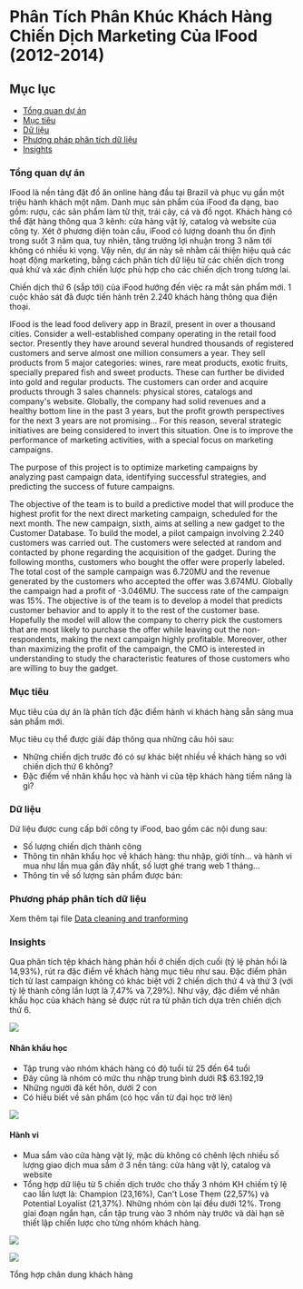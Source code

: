 # Phân Tích Phân Khúc Khách Hàng Chiến Dịch Marketing Của IFood (2012-2014)

## Mục lục

- [Tổng quan dự án](#tổng-quan-dự-án)
- [Mục tiêu](#mục-tiêu)
- [Dữ liệu](#dữ-liệu)
- [Phương pháp phân tích dữ liệu](#phương-pháp-phân-tích-dữ-liệu)
- [Insights](#insights)

### Tổng quan dự án

IFood là nền tảng đặt đồ ăn online hàng đầu tại Brazil và phục vụ gần một triệu hành khách một năm. Danh mục sản phẩm của iFood đa dạng, bao gồm: rượu, các sản phẩm làm từ thịt, trái cây, cá và đồ ngọt. Khách hàng có thể đặt hàng thông qua 3 kênh: cửa hàng vật lý, catalog và website của công ty. Xét ở phương diện toàn cầu, iFood có lượng doanh thu ổn định trong suốt 3 năm qua, tuy nhiên, tăng trưởng lợi nhuận trong 3 năm tới không có nhiều kì vọng. Vậy nên, dự án này sẽ nhằm cải thiện hiệu quả các hoạt động marketing, bằng cách phân tích dữ liệu từ các chiến dịch trong quá khứ và xác định chiến lược phù hợp cho các chiến dịch trong tương lai.

Chiến dịch thứ 6 (sắp tới) của iFood hướng đến việc ra mắt sản phẩm mới. 1 cuộc khảo sát đã được tiến hành trên 2.240 khách hàng thông qua điện thoại. 

IFood is the lead food delivery app in Brazil, present in over a thousand cities.
Consider a well-established company operating in the retail food sector. Presently they have around several hundred thousands of registered customers and serve almost one million consumers a year. They sell products from 5 major categories: wines, rare meat products, exotic fruits, specially prepared fish and sweet products. These can further be divided into gold and regular products. The customers can order and acquire products through 3 sales channels: physical stores, catalogs and company's website. Globally, the company had solid revenues and a healthy bottom line in the past 3 years, but the profit growth perspectives for the next 3 years are not promising... For this reason, several strategic initiatives are being considered to invert this situation. One is to improve the performance of marketing activities, with a special focus on marketing campaigns.

The purpose of this project is to optimize marketing campaigns by analyzing past campaign data, identifying successful strategies, and predicting the success of future campaigns.

The objective of the team is to build a predictive model that will produce the highest profit for the next direct marketing campaign, scheduled for the next month. The new campaign, sixth, aims at selling a new gadget to the Customer Database. To build the model, a pilot campaign involving 2.240 customers was carried out. The customers were selected at random and contacted by phone regarding the acquisition of the gadget. During the following months, customers who bought the offer were properly labeled. The total cost of the sample campaign was 6.720MU and the revenue generated by the customers who accepted the offer was 3.674MU. Globally the campaign had a profit of -3.046MU. The success rate of the campaign was 15%. The objective is of the team is to develop a model that predicts customer behavior and to apply it to the rest of the customer base. Hopefully the model will allow the company to cherry pick the customers that are most likely to purchase the offer while leaving out the non-respondents, making the next campaign highly profitable. Moreover, other than maximizing the profit of the campaign, the CMO is interested in understanding to study the characteristic features of those customers who are willing to buy the gadget.

### Mục tiêu

Mục tiêu của dự án là phân tích đặc điểm hành vi khách hàng sẵn sàng mua sản phẩm mới.

Mục tiêu cụ thể được giải đáp thông qua những câu hỏi sau:
- Những chiến dịch trước đó có sự khác biệt nhiều về khách hàng so với chiến dịch thứ 6 không?
- Đặc điểm về nhân khẩu học và hành vi của tệp khách hàng tiềm năng là gì?

### Dữ liệu

Dữ liệu được cung cấp bởi công ty iFood, bao gồm các nội dung sau:
- Số lượng chiến dịch thành công
- Thông tin nhân khẩu học về khách hàng: thu nhập, giới tính... và hành vi mua như lần mua gần đây nhất, số lượt ghé trang web 1 tháng...
- Thông tin về số lượng sản phẩm được bán:

### Phương pháp phân tích dữ liệu

Xem thêm tại file [Data cleaning and tranforming]()

### Insights 

Qua phân tích tệp khách hàng phản hồi ở chiến dịch cuối (tỷ lệ phản hồi là 14,93%), rút ra đặc điểm về khách hàng mục tiêu như sau. Đặc điểm phân tích từ last campaign không có khác biệt với 2 chiến dịch thứ 4 và thứ 3 (với tỷ lệ thành công lần lượt là 7,47% và 7,29%). Như vậy, đặc điểm về nhân khẩu học của khách hàng sẽ được rút ra từ phân tích dựa trên chiến dịch thứ 6.

![](https://i.imgur.com/F1AirQg.png)

#### Nhân khẩu học
- Tập trung vào nhóm khách hàng có độ tuổi từ 25 đến 64 tuổi
- Đây cũng là nhóm có mức thu nhập trung bình dưới R$ 63.192,19
- Những người đã kết hôn, dưới 2 con
- Có hiểu biết về sản phẩm (có học vấn từ đại học trở lên)

![](https://i.imgur.com/ck3f4ac.png)

#### Hành vi
- Mua sắm vào cửa hàng vật lý, mặc dù không có chênh lệch nhiều số lượng giao dịch mua sắm ở 3 nền tảng: cửa hàng vật lý, catalog và website
- Tổng hợp dữ liệu từ 5 chiến dịch trước cho thấy 3 nhóm KH chiếm tỷ lệ cao lần lượt là: Champion (23,16%), Can't Lose Them (22,57%) và Potential Loyalist (21,37%). Những nhóm còn lại đều dưới 12%.
  Trong giai đoạn ngắn hạn, cần tập trung vào 3 nhóm này trước và dài hạn sẽ thiết lập chiến lược cho từng nhóm khách hàng.

![](https://i.imgur.com/8i0idHJ.png)


![](https://i.imgur.com/Ngoynz7.png)

Tổng hợp chân dung khách hàng
